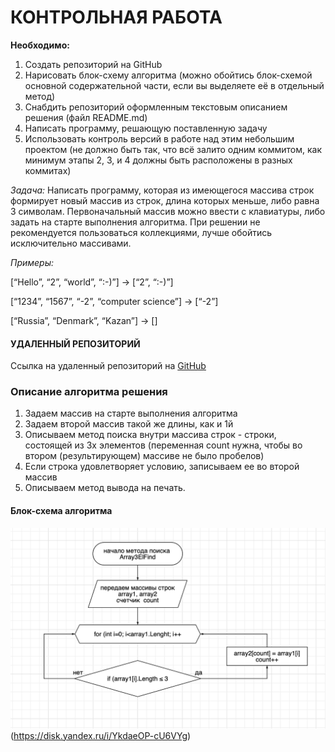# КОНТРОЛЬНАЯ РАБОТА
__Необходимо:__

1. Создать репозиторий на GitHub
2. Нарисовать блок-схему алгоритма (можно обойтись блок-схемой основной содержательной части, если вы выделяете её в отдельный метод)
3. Снабдить репозиторий оформленным текстовым описанием решения (файл README.md)
4. Написать программу, решающую поставленную задачу
5. Использовать контроль версий в работе над этим небольшим проектом (не должно быть так, что всё залито одним коммитом, как минимум этапы 2, 3, и 4 должны быть расположены в разных коммитах)

_Задача:_
Написать программу, которая из имеющегося массива строк формирует новый массив из строк, длина которых меньше, либо равна 3 символам. Первоначальный массив можно ввести с клавиатуры, либо задать на старте выполнения алгоритма. При решении не рекомендуется пользоваться коллекциями, лучше обойтись исключительно массивами.

_Примеры:_

[“Hello”, “2”, “world”, “:-)”] → [“2”, “:-)”]

[“1234”, “1567”, “-2”, “computer science”] → [“-2”]

[“Russia”, “Denmark”, “Kazan”] → []


#### УДАЛЕННЫЙ РЕПОЗИТОРИЙ ####
Ссылка на удаленный репозиторий на [GitHub](https://github.com/RadugaAnastasia/Final-control-work) 



### Описание алгоритма решения ###

1. Задаем массив на старте выполнения алгоритма
2. Задаем второй массив такой же длины, как и 1й
3. Описываем метод поиска внутри массива строк - строки, состоящей из 3х элементов
(переменная count нужна, чтобы во втором (результирующем) массиве не было пробелов)
4. Если строка удовлетворяет условию, записываем ее во второй массив
5. Описываем метод вывода на печать.


#### Блок-схема алгоритма ####
![блок-схема](Algorithm.png)
(https://disk.yandex.ru/i/YkdaeOP-cU6VYg)